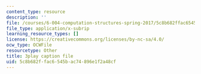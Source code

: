 ```yaml
---
content_type: resource
description: ''
file: /courses/6-004-computation-structures-spring-2017/5c8b682ffac6545bac74896e1f2a48cf_LW-8wbtPQIE.vtt
file_type: application/x-subrip
learning_resource_types: []
license: https://creativecommons.org/licenses/by-nc-sa/4.0/
ocw_type: OCWFile
resourcetype: Other
title: 3play caption file
uid: 5c8b682f-fac6-545b-ac74-896e1f2a48cf
---
```

